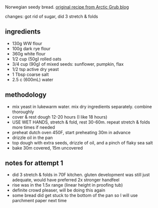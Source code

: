 Norwegian seedy bread. 
[original recipe from Arctic Grub blog](https://arcticgrub.com/seeded-whole-grain-no-knead-bread/)

changes: got rid of sugar, did 3 stretch & folds

## ingredients
- 130g WW flour
- 100g dark rye flour
- 360g white flour
- 1/2 cup (50g) rolled oats
- 3/4 cup (90g) of mixed seeds: sunflower, pumpkin, flax
- 1/2 tsp active dry yeast
- 1 Tbsp coarse salt
- 2.5 c (600mL) water

## methodology
- mix yeast in lukewarm water. mix dry ingredients separately. combine thoroughly
- cover & rest dough 12-20 hours (I like 18 hours)
- USE WET HANDS, stretch & fold, rest 30-60m. repeat stretch & folds more times if needed
- preheat dutch oven 450F, start preheating 30m in advance
- drizzle oil in the pan
- top dough with extra seeds, drizzle of oil, and a pinch of flaky sea salt
- bake 30m covered, 15m uncovered

## notes for attempt 1
- did 3 stretch & folds in 70F kitchen. gluten development was still just adequate, would have preferred 2x stronger handfeel
- rise was in the 1.5x range (linear height in proofing tub)
- definite crowd pleaser, will be doing this again
- some bread did get stuck to the bottom of the pan so I will use parchment paper next time
